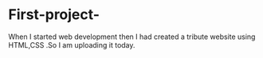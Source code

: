 # First-project-
When I started web development then I had created a tribute website using HTML,CSS .So I am uploading it today.
